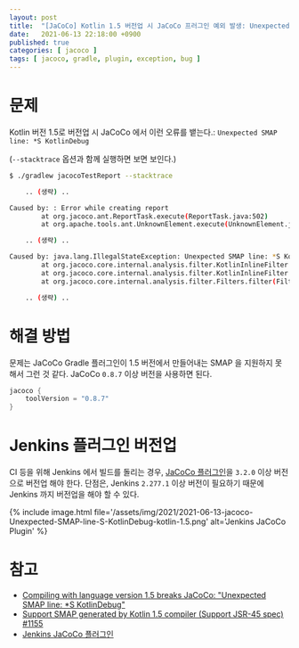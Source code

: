 ```yaml
---
layout: post
title:  "[JaCoCo] Kotlin 1.5 버전업 시 JaCoCo 프러그인 예외 발생: Unexpected SMAP line: *S KotlinDebug"
date:   2021-06-13 22:18:00 +0900
published: true
categories: [ jacoco ]
tags: [ jacoco, gradle, plugin, exception, bug ]
---
```


# 문제

Kotlin 버전 1.5로 버전업 시 JaCoCo 에서 이런 오류를 뱉는다.: `Unexpected SMAP line: *S KotlinDebug`

(`--stacktrace` 옵션과 함께 실행하면 보면 보인다.)

```bash
$ ./gradlew jacocoTestReport --stacktrace

    .. (생략) ..

Caused by: : Error while creating report
        at org.jacoco.ant.ReportTask.execute(ReportTask.java:502)
        at org.apache.tools.ant.UnknownElement.execute(UnknownElement.java:292)

    .. (생략) ..

Caused by: java.lang.IllegalStateException: Unexpected SMAP line: *S KotlinDebug
        at org.jacoco.core.internal.analysis.filter.KotlinInlineFilter.getFirstGeneratedLineNumber(KotlinInlineFilter.java:98)
        at org.jacoco.core.internal.analysis.filter.KotlinInlineFilter.filter(KotlinInlineFilter.java:44)
        at org.jacoco.core.internal.analysis.filter.Filters.filter(Filters.java:58)

    .. (생략) ..
```


# 해결 방법

문제는 JaCoCo Gradle 플러그인이 1.5 버전에서 만들어내는 SMAP 을 지원하지 못 해서 그런 것 같다.
JaCoCo `0.8.7` 이상 버전을 사용하면 된다.

```kotlin
jacoco {
    toolVersion = "0.8.7"
}
```


# Jenkins 플러그인 버전업

CI 등을 위해 Jenkins 에서 빌드를 돌리는 경우, [JaCoCo 플러그인](https://plugins.jenkins.io/jacoco/)을 `3.2.0` 이상 버전으로 버전업 해야 한다.
단점은, Jenkins `2.277.1` 이상 버전이 필요하기 때문에 Jenkins 까지 버전업을 해야 할 수 있다.

{% include image.html file='/assets/img/2021/2021-06-13-jacoco-Unexpected-SMAP-line-S-KotlinDebug-kotlin-1.5.png' alt='Jenkins JaCoCo Plugin' %}


# 참고

- [Compiling with language version 1.5 breaks JaCoCo: "Unexpected SMAP line: *S KotlinDebug"](https://youtrack.jetbrains.com/issue/KT-44757)
- [Support SMAP generated by Kotlin 1.5 compiler (Support JSR-45 spec) #1155](https://github.com/jacoco/jacoco/issues/1155)
- [Jenkins JaCoCo 플러그인](https://plugins.jenkins.io/jacoco/)
